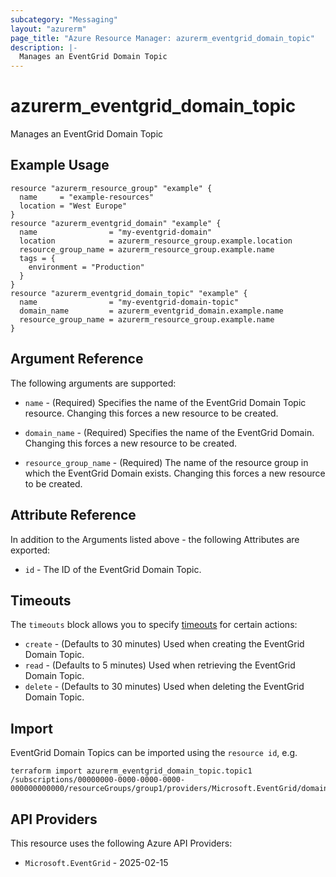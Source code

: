 ```yaml
---
subcategory: "Messaging"
layout: "azurerm"
page_title: "Azure Resource Manager: azurerm_eventgrid_domain_topic"
description: |-
  Manages an EventGrid Domain Topic
---
```


# azurerm_eventgrid_domain_topic

Manages an EventGrid Domain Topic

## Example Usage

```hcl
resource "azurerm_resource_group" "example" {
  name     = "example-resources"
  location = "West Europe"
}
resource "azurerm_eventgrid_domain" "example" {
  name                = "my-eventgrid-domain"
  location            = azurerm_resource_group.example.location
  resource_group_name = azurerm_resource_group.example.name
  tags = {
    environment = "Production"
  }
}
resource "azurerm_eventgrid_domain_topic" "example" {
  name                = "my-eventgrid-domain-topic"
  domain_name         = azurerm_eventgrid_domain.example.name
  resource_group_name = azurerm_resource_group.example.name
}
```

## Argument Reference

The following arguments are supported:

* `name` - (Required) Specifies the name of the EventGrid Domain Topic resource. Changing this forces a new resource to be created.

* `domain_name` - (Required) Specifies the name of the EventGrid Domain. Changing this forces a new resource to be created.

* `resource_group_name` - (Required) The name of the resource group in which the EventGrid Domain exists. Changing this forces a new resource to be created.

## Attribute Reference

In addition to the Arguments listed above - the following Attributes are exported:

* `id` - The ID of the EventGrid Domain Topic.

## Timeouts

The `timeouts` block allows you to specify [timeouts](https://developer.hashicorp.com/terraform/language/resources/configure#define-operation-timeouts) for certain actions:

* `create` - (Defaults to 30 minutes) Used when creating the EventGrid Domain Topic.
* `read` - (Defaults to 5 minutes) Used when retrieving the EventGrid Domain Topic.
* `delete` - (Defaults to 30 minutes) Used when deleting the EventGrid Domain Topic.

## Import

EventGrid Domain Topics can be imported using the `resource id`, e.g.

```shell
terraform import azurerm_eventgrid_domain_topic.topic1 /subscriptions/00000000-0000-0000-0000-000000000000/resourceGroups/group1/providers/Microsoft.EventGrid/domains/domain1/topics/topic1
```

## API Providers
<!-- This section is generated, changes will be overwritten -->
This resource uses the following Azure API Providers:

* `Microsoft.EventGrid` - 2025-02-15
